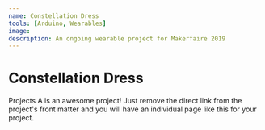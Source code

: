 ```yaml
---
name: Constellation Dress
tools: [Arduino, Wearables]
image: 
description: An ongoing wearable project for Makerfaire 2019
---
```


# Constellation Dress

Projects A is an awesome project! Just remove the direct link from the project's front matter and you will have an individual page like this for your project.

